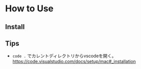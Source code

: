 # How to Use

## Install 

## Tips 

+ `code .` でカレントディレクトリからvscodeを開く。https://code.visualstudio.com/docs/setup/mac#_installation 

